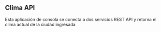 ## Clima API    

Esta aplicación de consola se conecta a dos servicios REST API y retorna el clima actual de la ciudad ingresada
